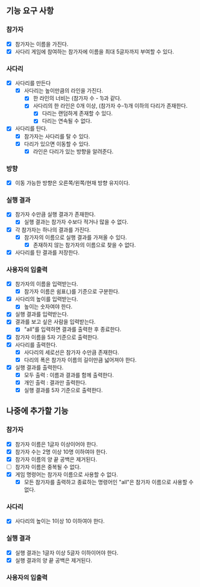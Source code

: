## 기능 요구 사항

### 참가자

- [x] 참가자는 이름을 가진다.
- [x] 사다리 게임에 참여하는 참가자에 이름을 최대 5글자까지 부여할 수 있다.

### 사다리

- [x] 사다리를 만든다
    - [x] 사다리는 높이만큼의 라인을 가진다.
        - [x] 한 라인의 너비는 (참가자 수 - 1)과 같다.
        - [x] 사다리의 한 라인은 0개 이상, (참가자 수-1)개 이하의 다리가 존재한다.
            - [x] 다리는 랜덤하게 존재할 수 있다.
            - [x] 다리는 연속될 수 없다.
- [x] 사다리를 탄다.
    - [x] 참가자는 사다리를 탈 수 있다.
    - [x] 다리가 있으면 이동할 수 있다.
        - [x] 라인은 다리가 있는 방향을 알려준다.

### 방향

- [x] 이동 가능한 방향은 오른쪽/왼쪽/현재 방향 유지이다.

### 실행 결과

- [x] 참가자 수만큼 실행 결과가 존재한다.
    - [x] 실행 결과는 참가자 수보다 적거나 많을 수 없다.
- [x] 각 참가자는 하나의 결과를 가진다.
    - [x] 참가자의 이름으로 실행 결과를 가져올 수 있다.
        - [x] 존재하지 않는 참가자의 이름으로 찾을 수 없다.
- [x] 사다리를 탄 결과를 저장한다.

### 사용자의 입출력

- [x] 참가자의 이름을 입력받는다.
    - [x] 참가자 이름은 쉼표(,)를 기준으로 구분한다.
- [x] 사다리의 높이를 입력받는다.
    - [x] 높이는 숫자여야 한다.
- [x] 실행 결과를 입력받는다.
- [x] 결과를 보고 싶은 사람을 입력받는다.
    - [x] "all"를 입력하면 결과를 출력한 후 종료한다.
- [x] 참가자 이름을 5자 기준으로 출력한다.
- [x] 사다리를 출력한다.
    - [x] 사다리의 세로선은 참가자 수만큼 존재한다.
    - [x] 다리의 폭은 참가자 이름의 길이만큼 넓어져야 한다.
- [x] 실행 결과를 출력한다.
    - [x] 모두 출력 : 이름과 결과를 함께 출력한다.
    - [x] 개인 출력 : 결과만 출력한다.
    - [x] 실행 결과를 5자 기준으로 출력한다.

## 나중에 추가할 기능

### 참가자

- [x] 참가자 이름은 1글자 이상이어야 한다.
- [x] 참가자 수는 2명 이상 10명 이하여야 한다.
- [x] 참가자 이름의 양 끝 공백은 제거된다.
- [ ] 참가자 이름은 중복될 수 없다.
- [x] 게임 명령어는 참가자 이름으로 사용할 수 없다.
    - [x] 모든 참가자를 출력하고 종료하는 명령어인 "all"은 참가자 이름으로 사용할 수 없다.

### 사다리

- [x] 사다리의 높이는 1이상 10 이하여야 한다.

### 실행 결과

- [x] 실행 결과는 1글자 이상 5글자 이하이어야 한다.
- [x] 실행 결과의 양 끝 공백은 제거된다.

### 사용자의 입출력

